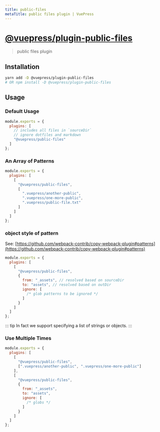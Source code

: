 ```yaml
---
title: public-files
metaTitle: public files plugin | VuePress
---
```


# [@vuepress/plugin-public-files](https://github.com/vuejs/vuepress/tree/master/packages/@vuepress/plugin-public-files)

> public files plugin

## Installation

```bash
yarn add -D @vuepress/plugin-public-files
# OR npm install -D @vuepress/plugin-public-files
```

## Usage

### Default Usage

```js
module.exports = {
  plugins: [
    // includes all files in `sourceDir`
    // ignore dotfiles and markdown
    "@vuepress/public-files"
  ]
};
```

### An Array of Patterns

```js
module.exports = {
  plugins: [
    [
      "@vuepress/public-files",
      [
        ".vuepress/another-public",
        ".vuepress/one-more-public",
        ".vuepress/public-file.txt"
      ]
    ]
  ]
};
```

### object style of pattern

See: [https://github.com/webpack-contrib/copy-webpack-plugin#patterns](https://github.com/webpack-contrib/copy-webpack-plugin#patterns)

```js
module.exports = {
  plugins: [
    [
      "@vuepress/public-files",
      {
        from: "_assets", // resolved based on sourceDir
        to: "assets", // resolved based on outDir
        ignore: [
          /* glob patterns to be ignored */
        ]
      }
    ]
  ]
};
```

::: tip
In fact we support specifying a list of strings or objects.
:::

### Use Multiple Times

```js
module.exports = {
  plugins: [
    [
      "@vuepress/public-files",
      [".vuepress/another-public", ".vuepress/one-more-public"]
    ],
    [
      "@vuepress/public-files",
      {
        from: "_assets",
        to: "assets",
        ignore: [
          /* globs */
        ]
      }
    ]
  ]
};
```
